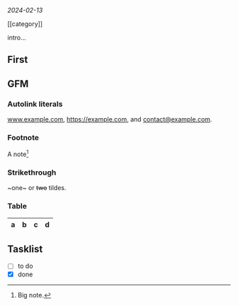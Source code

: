 *2024-02-13*

[[category]]

intro...
## First

## GFM

### Autolink literals

www.example.com, https://example.com, and contact@example.com.

### Footnote

A note[^1]

[^1]: Big note.

### Strikethrough

~one~ or ~~two~~ tildes.

### Table

| a | b  |  c |  d  |
| - | :- | -: | :-: |

## Tasklist

* [ ] to do
* [x] done